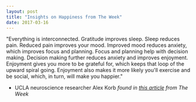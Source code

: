 ```yaml
---
layout: post
title: "Insights on Happiness from The Week"
date: 2017-03-16
---
```

"Everything is interconnected. Gratitude improves sleep. Sleep reduces pain. 
Reduced pain improves your mood. Improved mood reduces anxiety, which improves focus and planning.
Focus and planning help with decision making. Decision making further reduces anxiety and improves enjoyment. 
Enjoyment gives you more to be grateful for, which keeps that loop of the upward spiral going.
Enjoyment also makes it more likely you'll exercise and be social, which, in turn, will make you happier."
- UCLA neuroscience researcher Alex Korb
*found in [this article](http://theweek.com/articles/601157/neuroscience-reveals-4-rituals-that-make-happy) from The Week*
